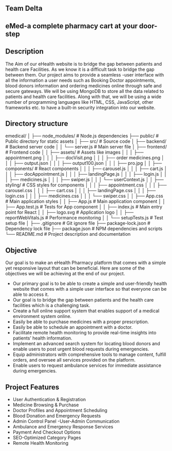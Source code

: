 ## Team Delta

## eMed-a complete pharmacy cart at your door-step

## Description

The Aim of our eHealth website is to bridge the gap between patients and health care Facilities. As we know it is a difficult task to bridge the gap between them. Our project aims to provide a seamless -user interface with all the information a user needs such as Booking Doctor appointments, blood donors information and ordering medicines online through safe and secure gateways. We will be using MongoDB to store all the data related to patients and health care facilities. Along with that, we will be using a wide number of programming languages like HTML, CSS, JavaScript, other frameworks etc. to have a built-in security integration into our website.
## Directory structure
emedical/
│
├── node_modules/                # Node.js dependencies
├── public/                      # Public directory for static assets
│
├── src/                         # Source code
│   ├── backend/                 # Backend server code
│   │   └── server.js            # Main server file
│   ├── frontend/                # Frontend code
│   │   ├── assets/              # Assets like images
│   │   │   ├── appointment.png
│   │   │   ├── docVisit.png
│   │   │   ├── order medicines.png
│   │   │   ├── output.json
│   │   │   ├── output100.json
│   │   │   ├── pro.jpg
│   │   ├── components/          # React components
│   │   │   ├── carousel.js
│   │   │   ├── cart.js
│   │   │   ├── docAppointment.js
│   │   │   ├── landingPage.js
│   │   │   ├── login.js
│   │   │   ├── medicines.js
│   │   │   ├── swiper.js
│   │   │   └── userContext.js
│   │   ├── styling/             # CSS styles for components
│   │   │   ├── appointment.css
│   │   │   ├── carousel.css
│   │   │   ├── cart.css
│   │   │   ├── landingPage.css
│   │   │   ├── login.css
│   │   │   ├── medicines.css
│   │   │   └── swiper.css
│   │   ├── App.css              # Main application styles
│   │   ├── App.js               # Main application component
│   │   ├── App.test.js          # Tests for App component
│   │   ├── index.js             # Main entry point for React
│   │   ├── logo.svg             # Application logo
│   │   ├── reportWebVitals.js   # Performance monitoring
│   │   └── setupTests.js        # Test setup file
│
├── .gitignore                   # Git ignore file
├── package-lock.json            # Dependency lock file
├── package.json                 # NPM dependencies and scripts
└── README.md                    # Project description and documentation

## Objective
Our goal is to make an eHealth Pharmacy platform that comes with a simple yet responsive layout that can be beneficial. Here are some of the objectives we will be achieving at the end of our project.
- Our primary goal is to be able to create a simple and user-friendly health website that comes with a simple user interface so that everyone can be able to access it. 
- Our goal is to bridge the gap between patients and the health care facilities which is a challenging task. 
- Create a full online support system that enables support of a medical environment system online. 
- Easily be able to purchase medicines with a proper prescription. 
- Easily be able to schedule an appointment with a doctor. 
- Facilitate remote health monitoring to provide real-time insights into patients’ health information.  
- Implement an advanced search system for locating blood donors and enable users to post urgent blood requests during emergencies.
- Equip administrators with comprehensive tools to manage content, fulfill orders, and oversee all services provided on the platform.
- Enable users to request ambulance services for immediate assistance during emergencies.

## Project Features 
- User Authentication & Registration
- Medicine Browsing & Purchase
- Doctor Profiles and Appointment Scheduling
- Blood Donation and Emergency Requests
- Admin Control Panel
-User-Admin Communication
- Ambulance and Emergency Response Services
- Payment And Checkout Options
- SEO-Optimized Category Pages
- Remote Health Monitoring
